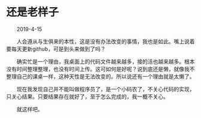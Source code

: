 # 还是老样子

&emsp;&emsp;2019-4-15

&emsp;&emsp;人会遵从与生俱来的本性，这是没有办法改变的事情，我也是如此。嘴上说着要每天更新github，可是到头来做到了吗？

&emsp;&emsp;确实忙是一个理由，我桌面上的代码文件越来越多，接的活也越来越多。根本没有时间整理整理，也没有时间上传。这可如何是好呢？说到底还是懒，就像我不整理自己的课桌一样，这种天性是无法改变的。所以说还有一个理由就是太懒了。

&emsp;&emsp;现在我发现自己并不能叫做程序员了，是一个小码农了，不关心代码的实现，只关心结果。只要结果存在就好了，至于怎么完成的，我一概不关心。

&emsp;&emsp;就这样吧。